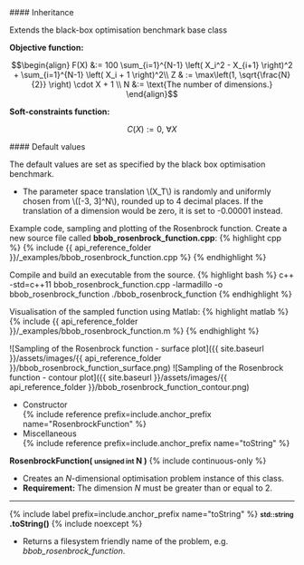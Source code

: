 <div class="custom-callout custom-callout-info">
#### Inheritance

Extends the black-box optimisation benchmark base class
</div>

**Objective function:**

$$\begin{align}
F(X) &:= 100 \sum_{i=1}^{N-1} \left( X_i^2 - X_{i+1} \right)^2 + \sum_{i=1}^{N-1} \left( X_i + 1 \right)^2\\
Z & := \max\left(1, \sqrt{\frac{N}{2}} \right) \cdot X + 1 \\
N &:= \text{The number of dimensions.}
\end{align}$$

**Soft-constraints function:**

$$C(X) := 0, \ \forall X$$

<div class="custom-callout custom-callout-info">
#### Default values

The default values are set as specified by the black box optimisation benchmark.

- The parameter space translation \\(X_T\\) is randomly and uniformly chosen from \\([-3, 3]^N\\), rounded up to 4 decimal places. If the translation of a dimension would be zero, it is set to -0.00001 instead.
</div>

Example code, sampling and plotting of the Rosenbrock function.
Create a new source file called **bbob_rosenbrock_function.cpp**:
{% highlight cpp %}
{% include {{ api_reference_folder }}/_examples/bbob_rosenbrock_function.cpp %}
{% endhighlight %}

Compile and build an executable from the source.
{% highlight bash %}
c++ -std=c++11 bbob_rosenbrock_function.cpp -larmadillo -o bbob_rosenbrock_function
./bbob_rosenbrock_function
{% endhighlight %}

Visualisation of the sampled function using Matlab:
{% highlight matlab %}
{% include {{ api_reference_folder }}/_examples/bbob_rosenbrock_function.m %}
{% endhighlight %}

![Sampling of the Rosenbrock function - surface plot]({{ site.baseurl }}/assets/images/{{ api_reference_folder }}/bbob_rosenbrock_function_surface.png)
![Sampling of the Rosenbrock function - contour plot]({{ site.baseurl }}/assets/images/{{ api_reference_folder }}/bbob_rosenbrock_function_contour.png)

- Constructor<br>
  {% include reference prefix=include.anchor_prefix name="RosenbrockFunction" %}
- Miscellaneous<br>
  {% include reference prefix=include.anchor_prefix name="toString" %}

**RosenbrockFunction( <small>unsigned int</small> N )** {% include continuous-only %}

- Creates an *N*-dimensional optimisation problem instance of this class.
- **Requirement:** The dimension *N* must be greater than or equal to 2.

---
{% include label prefix=include.anchor_prefix name="toString" %}
**<small>std::string</small> .toString()** {% include noexcept %}

- Returns a filesystem friendly name of the problem, e.g. *bbob_rosenbrock_function*.